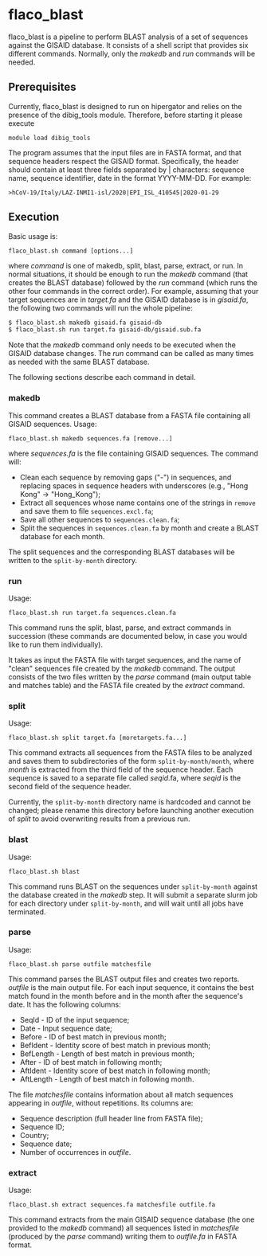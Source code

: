 # flaco_blast

flaco_blast is a pipeline to perform BLAST analysis of a set of sequences against the GISAID database. It consists of a shell script that provides
six different commands. Normally, only the *makedb* and *run* commands will be needed.

## Prerequisites
Currently, flaco_blast is designed to run on hipergator and relies on the presence of the dibig_tools module. Therefore, before starting it please execute

```
module load dibig_tools
```

The program assumes that the input files are in FASTA format, and that sequence headers respect the GISAID format. Specifically, the header
should contain at least three fields separated by | characters: sequence name, sequence identifier, date in the format YYYY-MM-DD. For example:

```
>hCoV-19/Italy/LAZ-INMI1-isl/2020|EPI_ISL_410545|2020-01-29
```

## Execution

Basic usage is:

```
flaco_blast.sh command [options...]
```

where *command* is one of makedb, split, blast, parse, extract, or run. In normal situations, it should be enough to run the *makedb* command (that creates
the BLAST database) followed by the *run* command (which runs the other four commands in the correct order). For example, assuming that your target sequences
are in *target.fa* and the GISAID database is in *gisaid.fa*, the following two commands will run the whole pipeline:

```bash
$ flaco_blast.sh makedb gisaid.fa gisaid-db
$ flaco_blast.sh run target.fa gisaid-db/gisaid.sub.fa
```

Note that the *makedb* command only needs to be executed when the GISAID database changes. The *run* command can be called as many times as needed
with the same BLAST database.

The following sections describe each command in detail.

### makedb

This command creates a BLAST database from a FASTA file containing all GISAID sequences. Usage:

```
flaco_blast.sh makedb sequences.fa [remove...]
```

where *sequences.fa* is the file containing GISAID sequences. The command will:

- Clean each sequence by removing gaps ("-") in sequences, and replacing spaces in sequence headers with underscores (e.g., "Hong Kong" -> "Hong_Kong");
- Extract all sequences whose name contains one of the strings in `remove` and save them to file `sequences.excl.fa`;
- Save all other sequences to `sequences.clean.fa`;
- Split the sequences in `sequences.clean.fa` by month and create a BLAST database for each month.

The split sequences and the corresponding BLAST databases will be written to the `split-by-month` directory.

### run

Usage:

```
flaco_blast.sh run target.fa sequences.clean.fa
```

This command runs the split, blast, parse, and extract commands in succession (these commands are documented below, in case you would like
to run them individually).

It takes as input the FASTA file with target sequences, and the name of "clean" sequences file created by the *makedb* command. The output consists 
of the two files written by the *parse* command (main output table and matches table) and the FASTA file created by the *extract* command.

### split

Usage:

```
flaco_blast.sh split target.fa [moretargets.fa...]
```

This command extracts all sequences from the FASTA files to be analyzed and saves them to subdirectories of the form `split-by-month/month`, 
where *month* is extracted from the third field of the sequence header. Each sequence is saved to a separate file called *seqid*.fa, 
where *seqid* is the second field of the sequence header. 

Currently, the `split-by-month` directory name is hardcoded and cannot be changed; 
please rename this directory before launching another execution of *split* to avoid overwriting results from a previous run.

### blast

Usage:

```
flaco_blast.sh blast
```

This command runs BLAST on the sequences under `split-by-month` against the database created in the *makedb* step. It will submit a separate slurm job 
for each directory under `split-by-month`, and will wait until all jobs have terminated.

### parse

Usage:

```
flaco_blast.sh parse outfile matchesfile
```

This command parses the BLAST output files and creates two reports. *outfile* is the main output file. For each input sequence, it contains the best match found in the month before and in the month after the sequence's date. It has the following columns:

* SeqId - ID of the input sequence;
* Date - Input sequence date;
* Before - ID of best match in previous month;
* BefIdent - Identity score of best match in previous month;
* BefLength - Length of best match in previous month;
* After - ID of best match in following month;
* AftIdent - Identity score of best match in following month;
* AftLength - Length of best match in following month.

The file *matchesfile* contains information about all match sequences appearing in *outfile*, without repetitions. Its columns are:

* Sequence description (full header line from FASTA file);
* Sequence ID;
* Country;
* Sequence date;
* Number of occurrences in *outfile*.

### extract

Usage:

```
flaco_blast.sh extract sequences.fa matchesfile outfile.fa
```

This command extracts from the main GISAID sequence database (the one provided to the *makedb* command) all sequences listed in *matchesfile* (produced
by the *parse* command) writing them to *outfile.fa* in FASTA format.

